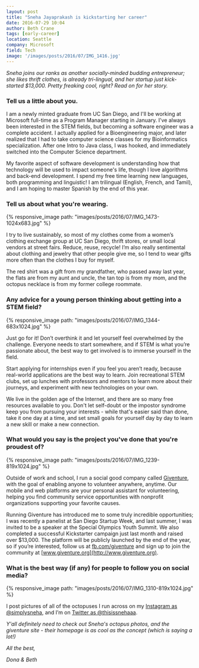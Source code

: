 ```yaml
---
layout: post
title: "Sneha Jayaprakash is kickstarting her career"
date: 2016-07-29 10:04
author: Beth Crane
tags: [early-career]
location: Seattle
company: Microsoft
field: Tech
image: '/images/posts/2016/07/IMG_1416.jpg'
---
```


*Sneha joins our ranks as another socially-minded budding entrepreneur; she likes thrift clothes, is already tri-lingual, and her startup just kick-started $13,000. Pretty freaking cool, right? Read on for her story.*

### Tell us a little about you.

I am a newly minted graduate from UC San Diego, and I'll be working at Microsoft full-time as a Program Manager starting in January. I’ve always been interested in the STEM fields, but becoming a software engineer was a complete accident. I actually applied for a Bioengineering major, and later realized that I had to take computer science classes for my Bioinformatics specialization. After one Intro to Java class, I was hooked, and immediately switched into the Computer Science department.

My favorite aspect of software development is understanding how that technology will be used to impact someone's life, though I love algorithms and back-end development. I spend my free time learning new languages, both programming and linguistic! I am trilingual (English, French, and Tamil), and I am hoping to master Spanish by the end of this year.

### Tell us about what you're wearing.

{% responsive_image path: "images/posts/2016/07/IMG_1473-1024x683.jpg" %}

I try to live sustainably, so most of my clothes come from a women’s clothing exchange group at UC San Diego, thrift stores, or small local vendors at street fairs. Reduce, reuse, recycle! I’m also really sentimental about clothing and jewelry that other people give me, so I tend to wear gifts more often than the clothes I buy for myself.

The red shirt was a gift from my grandfather, who passed away last year, the flats are from my aunt and uncle, the tan top is from my mom, and the octopus necklace is from my former college roommate.

### Any advice for a young person thinking about getting into a STEM field?

{% responsive_image path: "images/posts/2016/07/IMG_1344-683x1024.jpg" %}

Just go for it! Don’t overthink it and let yourself feel overwhelmed by the challenge. Everyone needs to start somewhere, and if STEM is what you’re passionate about, the best way to get involved is to immerse yourself in the field.

Start applying for internships even if you feel you aren’t ready, because real-world applications are the best way to learn. Join recreational STEM clubs, set up lunches with professors and mentors to learn more about their journeys, and experiment with new technologies on your own.

We live in the golden age of the Internet, and there are so many free resources available to you. Don't let self-doubt or the impostor syndrome keep you from pursuing your interests - while that's easier said than done, take it one day at a time, and set small goals for yourself day by day to learn a new skill or make a new connection.

### What would you say is the project you've done that you're proudest of?

{% responsive_image path: "images/posts/2016/07/IMG_1239-819x1024.jpg" %}

Outside of work and school, I run a social good company called [Giventure](http://www.giventure.org/#about), with the goal of enabling anyone to volunteer anywhere, anytime. Our mobile and web platforms are your personal assistant for volunteering, helping you find community service opportunities with nonprofit organizations supporting your favorite causes.

Running Giventure has introduced me to some truly incredible opportunities; I was recently a panelist at San Diego Startup Week, and last summer, I was invited to be a speaker at the Special Olympics Youth Summit. We also completed a successful Kickstarter campaign just last month and raised over $13,000. The platform will be publicly launched by the end of the year, so if you’re interested, follow us at [fb.com/giventure](https://www.facebook.com/giventure) and sign up to join the community at [www.giventure.org](http://www.giventure.org).

### What is the best way (if any) for people to follow you on social media?

{% responsive_image path: "images/posts/2016/07/IMG_1310-819x1024.jpg" %}

I post pictures of all of the octopuses I run across on my [Instagram as @simplysneha](http://instagram.com/simplysneha), and I’m on [Twitter as @thisissnehaaa](http://twitter.com/thisissnehaaa).

*Y'all definitely need to check out Sneha's octopus photos, and the giventure site - their homepage is as cool as the concept (which is saying a lot!)*

*All the best,*

*Dona & Beth*

